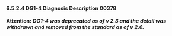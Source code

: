 #### 6.5.2.4 DG1-4 Diagnosis Description 00378

**Attention: _DG1-4 was deprecated as of v 2.3 and the detail was withdrawn and removed from the standard as of v 2.6._**
